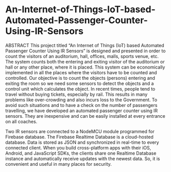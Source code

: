 # An-Internet-of-Things-IoT-based-Automated-Passenger-Counter-Using-IR-Sensors
ABSTRACT
This project titled “An Internet of Things (IoT) based Automated Passenger Counter Using IR Sensors” is designed and presented in order to count the visitors of an auditorium, hall, offices, malls, sports venue, etc. The system counts both the entering and exiting visitor of the auditorium or hall or any other place, where it is placed. This system can be economically implemented in all the places where the visitors have to be counted and controlled. Our objective is to count the objects (persons) entering and exiting the room so we need some sensors to detect the objects and a control unit which calculates the object. In recent times, people tend to travel without buying tickets, especially by rail. This results in many problems like over-crowding and also incurs loss to the Government. To avoid such situations and to have a check on the number of passengers travelling, we have developed an automated passenger counter using IR sensors. They are inexpensive and can be easily installed at every entrance on all coaches. 

Two IR sensors are connected to a NodeMCU module programmed for Firebase database. The Firebase Realtime Database is a cloud-hosted database. Data is stored as JSON and synchronized in real-time to every connected client. When you build cross-platform apps with their iOS, Android, and JavaScript SDKs, the clients share one Realtime Database instance and automatically receive updates with the newest data. So, it is convenient and useful in many places for security.
